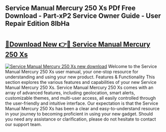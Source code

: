 ## Service Manual Mercury 250 Xs PDf Free Download - Part-xP2 Service Owner Guide - User Repair Edition 8IbHa

# <h2><a href="http://bc67301.oget.top/?id=Service+Manual+Mercury+250+Xs">🔗Download New 👉🔴 Service Manual Mercury 250 Xs</a></h2>

[![Service Manual Mercury 250 Xs new download](https://i.imgur.com/5g1atiW.png)](http://bc67301.oget.top/?id=Service+Manual+Mercury+250+Xs)
Welcome to the Service Manual Mercury 250 Xs user manual, your one-stop resource for understanding and using your new product. Features & Functionality This section explores the various features and capabilities of your new Service Manual Mercury 250 Xs. Service Manual Mercury 250 Xs comes with an array of advanced features, including geolocation, smart alerts, customizable themes, and multi-user access, all easily controlled through the user-friendly and intuitive interface. Our expectation is that the Service Manual Mercury 250 Xs has been a clear and easy-to-understand resource in your journey to becoming proficient in using your new gadget. Should you need any assistance or clarification, please do not hesitate to contact our support team.
